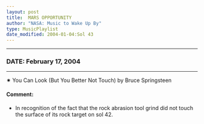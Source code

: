 ```yaml
---
layout: post
title:  MARS OPPORTUNITY
author: "NASA: Music to Wake Up By"
type: MusicPlaylist
date_modified: 2004-01-04:Sol 43
---
```


----
### DATE: February 17, 2004
----
✷ You Can Look (But You Better Not Touch) by Bruce Springsteen

#### Comment:
* In recognition of the fact that the rock abrasion tool grind did not touch the surface of its rock target on sol 42.
